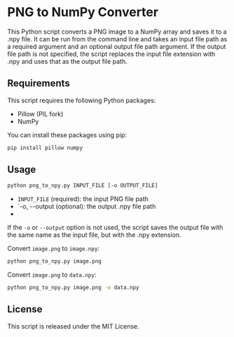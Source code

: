 # PNG to NumPy Converter

This Python script converts a PNG image to a NumPy array and saves it to a .npy file. It can be run from the command line and takes an input file path as a required argument and an optional output file path argument. If the output file path is not specified, the script replaces the input file extension with .npy and uses that as the output file path.

## Requirements

This script requires the following Python packages:

- Pillow (PIL fork)
- NumPy

You can install these packages using pip:

```sh
pip install pillow numpy
```

## Usage

```sh
python png_to_npy.py INPUT_FILE [-o OUTPUT_FILE]
```

- `INPUT_FILE` (required): the input PNG file path
- `-o, --output (optional): the output .npy file path
- 
If the `-o` or `--output` option is not used, the script saves the output file with the same name as the input file, but with the .npy extension.

Convert `image.png` to `image.npy`:

```sh
python png_to_npy.py image.png
```

Convert `image.png` to `data.npy`:

```sh
python png_to_npy.py image.png -o data.npy
```

## License

This script is released under the MIT License.